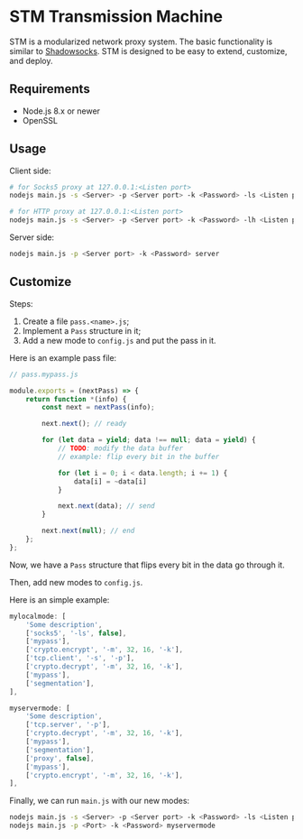 STM Transmission Machine
===

STM is a modularized network proxy system. The basic functionality is similar to [Shadowsocks](https://github.com/shadowsocks). STM is designed to be easy to extend, customize, and deploy.

Requirements
---

* Node.js 8.x or newer
* OpenSSL

Usage
---

Client side:

```bash
# for Socks5 proxy at 127.0.0.1:<Listen port>
nodejs main.js -s <Server> -p <Server port> -k <Password> -ls <Listen port> socks5

# for HTTP proxy at 127.0.0.1:<Listen port>
nodejs main.js -s <Server> -p <Server port> -k <Password> -lh <Listen port> http
```

Server side:

```bash
nodejs main.js -p <Server port> -k <Password> server
```

Customize
---

Steps:

1. Create a file `pass.<name>.js`;
2. Implement a `Pass` structure in it;
3. Add a new mode to `config.js` and put the pass in it.

Here is an example pass file:

```javascript
// pass.mypass.js

module.exports = (nextPass) => {
    return function *(info) {
        const next = nextPass(info);

        next.next(); // ready

        for (let data = yield; data !== null; data = yield) {
            // TODO: modify the data buffer
            // example: flip every bit in the buffer

            for (let i = 0; i < data.length; i += 1) {
                data[i] = ~data[i]
            }

            next.next(data); // send
        }

        next.next(null); // end
    };
};
```

Now, we have a `Pass` structure that flips every bit in the data go through it.

Then, add new modes to `config.js`.

Here is an simple example:

```javascript
mylocalmode: [
    'Some description',
    ['socks5', '-ls', false],
    ['mypass'],
    ['crypto.encrypt', '-m', 32, 16, '-k'],
    ['tcp.client', '-s', '-p'],
    ['crypto.decrypt', '-m', 32, 16, '-k'],
    ['mypass'],
    ['segmentation'],
],

myservermode: [
    'Some description',
    ['tcp.server', '-p'],
    ['crypto.decrypt', '-m', 32, 16, '-k'],
    ['mypass'],
    ['segmentation'],
    ['proxy', false],
    ['mypass'],
    ['crypto.encrypt', '-m', 32, 16, '-k'],
],
```

Finally, we can run `main.js` with our new modes:

```bash
nodejs main.js -s <Server> -p <Server port> -k <Password> -ls <Listen port> mylocalmode
nodejs main.js -p <Port> -k <Password> myservermode
```
